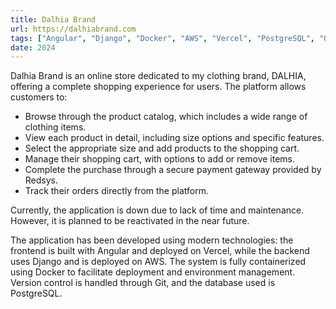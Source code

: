 ```yaml
---
title: Dalhia Brand
url: https://dalhiabrand.com
tags: ["Angular", "Django", "Docker", "AWS", "Vercel", "PostgreSQL", "Git", "HTTPS"]
date: 2024
---
```


Dalhia Brand is an online store dedicated to my clothing brand, DALHIA, offering a complete shopping experience for users. The platform allows customers to:

- Browse through the product catalog, which includes a wide range of clothing items.
- View each product in detail, including size options and specific features.
- Select the appropriate size and add products to the shopping cart.
- Manage their shopping cart, with options to add or remove items.
- Complete the purchase through a secure payment gateway provided by Redsys.
- Track their orders directly from the platform.

Currently, the application is down due to lack of time and maintenance. However, it is planned to be reactivated in the near future.

The application has been developed using modern technologies: the frontend is built with Angular and deployed on Vercel, while the backend uses Django and is deployed on AWS. The system is fully containerized using Docker to facilitate deployment and environment management. Version control is handled through Git, and the database used is PostgreSQL.
